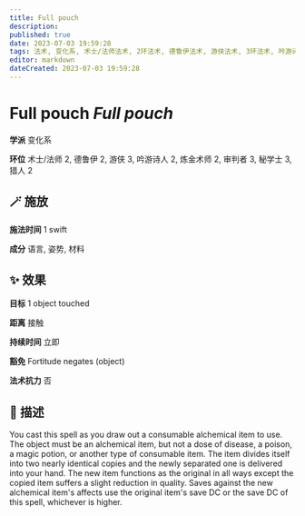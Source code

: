 ```yaml
---
title: Full pouch
description: 
published: true
date: 2023-07-03 19:59:28
tags: 法术, 变化系, 术士/法师法术, 2环法术, 德鲁伊法术, 游侠法术, 3环法术, 吟游诗人法术, 炼金术师法术, 审判者法术, 秘学士法术, 猎人法术
editor: markdown
dateCreated: 2023-07-03 19:59:28
---
```


# **Full pouch** *Full pouch*

**学派** 变化系 

**环位** 术士/法师 2, 德鲁伊 2, 游侠 3, 吟游诗人 2, 炼金术师 2, 审判者 3, 秘学士 3, 猎人 2

## 🪄 施放

**施法时间** 1 swift

**成分** 语言, 姿势, 材料

## ✨ 效果 

**目标** 1 object touched 

**距离** 接触  

**持续时间** 立即 

**豁免** Fortitude negates (object)

**法术抗力** 否

## 📖 描述

You cast this spell as you draw out a consumable alchemical item to use. The object must be an alchemical item, but not a dose of disease, a poison, a magic potion, or another type of consumable item. The item divides itself into two nearly identical copies and the newly separated one is delivered into your hand. The new item functions as the original in all ways except the copied item suffers a slight reduction in quality. Saves against the new alchemical item's affects use the original item's save DC or the save DC of this spell, whichever is higher.
    